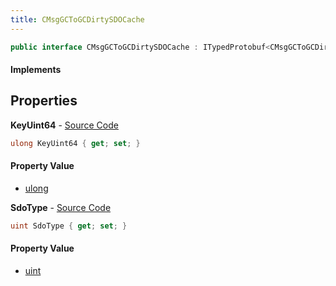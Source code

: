 ```yaml
---
title: CMsgGCToGCDirtySDOCache
---
```


```csharp
public interface CMsgGCToGCDirtySDOCache : ITypedProtobuf<CMsgGCToGCDirtySDOCache>, INativeHandle
```

#### Implements

## Properties

**KeyUint64** - [Source Code](https://github.com/swiftly-solution/swiftlys2/blob/main/managed/src/SwiftlyS2.Generated/Protobufs/Interfaces/CMsgGCToGCDirtySDOCache.cs#L16)

```csharp
ulong KeyUint64 { get; set; }
```

#### Property Value

- [ulong](https://learn.microsoft.com/dotnet/api/system.uint64)

**SdoType** - [Source Code](https://github.com/swiftly-solution/swiftlys2/blob/main/managed/src/SwiftlyS2.Generated/Protobufs/Interfaces/CMsgGCToGCDirtySDOCache.cs#L13)

```csharp
uint SdoType { get; set; }
```

#### Property Value

- [uint](https://learn.microsoft.com/dotnet/api/system.uint32)


